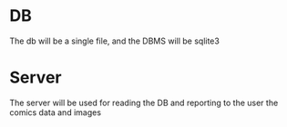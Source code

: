 # DB
The db will be a single file, and the DBMS will be sqlite3
# Server
The server will be used for reading the DB and reporting to the user the comics data and images
